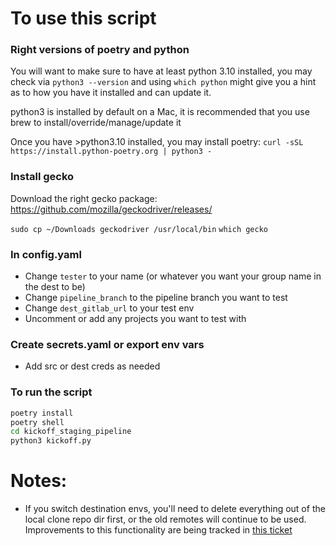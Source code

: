 # To use this script

### Right versions of poetry and python
You will want to make sure to have at least python 3.10 installed, you may check via `python3 --version` and using `which python` might give you a hint as to how you have it installed and can update it.

python3 is installed by default on a Mac, it is recommended that you use brew to install/override/manage/update it

Once you have >python3.10 installed, you may install poetry:
`curl -sSL https://install.python-poetry.org | python3 -`

### Install gecko

Download the right gecko package:
https://github.com/mozilla/geckodriver/releases/

`sudo cp ~/Downloads geckodriver /usr/local/bin`
`which gecko`

### In config.yaml

- Change `tester` to your name (or whatever you want your group name in the dest to be)
- Change `pipeline_branch` to the pipeline branch you want to test
- Change `dest_gitlab_url` to your test env
- Uncomment or add any projects you want to test with

### Create secrets.yaml or export env vars

- Add src or dest creds as needed

### To run the script

```sh
poetry install
poetry shell
cd kickoff_staging_pipeline
python3 kickoff.py
```

# Notes:

- If you switch destination envs, you'll need to delete everything out of the local clone repo dir first, or the old remotes will continue to be used. Improvements to this functionality are being tracked in [this ticket](https://repo1.dso.mil/ironbank-tools/ironbank-pipeline/-/issues/775)
